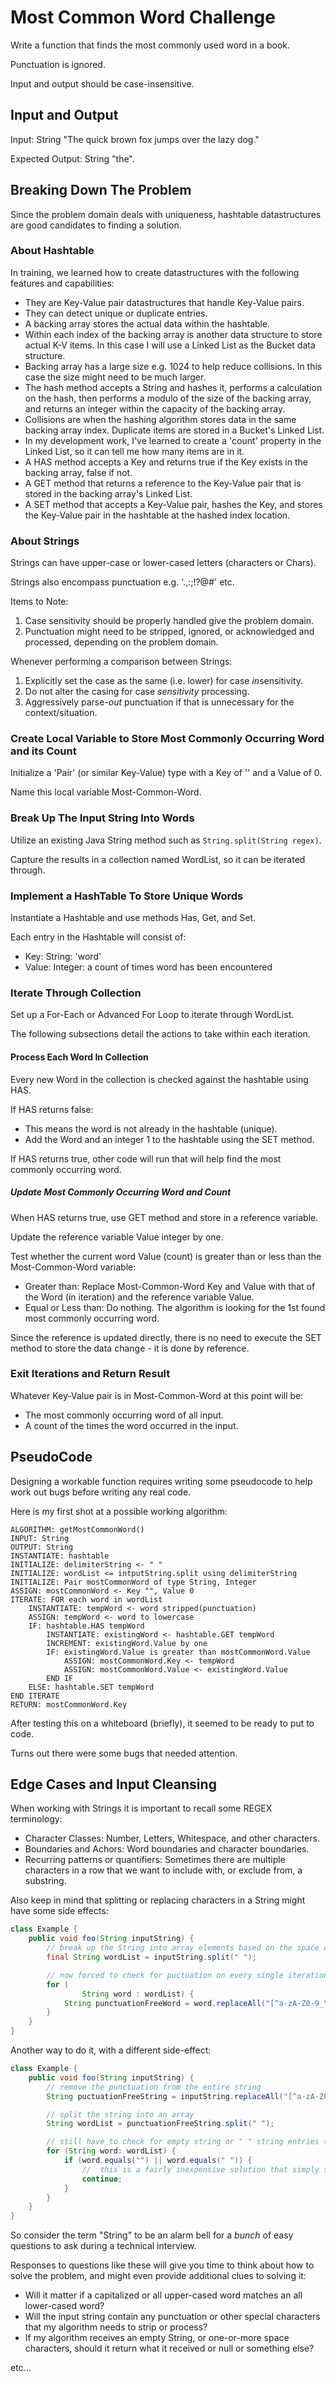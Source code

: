 # Most Common Word Challenge

Write a function that finds the most commonly used word in a book.

Punctuation is ignored.

Input and output should be case-insensitive.

## Input and Output

Input: String "The quick brown fox jumps over the lazy dog."

Expected Output: String "the".

## Breaking Down The Problem

Since the problem domain deals with uniqueness, hashtable datastructures are good candidates to finding a solution.

### About Hashtable

In training, we learned how to create datastructures with the following features and capabilities:

- They are Key-Value pair datastructures that handle Key-Value pairs.
- They can detect unique or duplicate entries.
- A backing array stores the actual data within the hashtable.
- Within each index of the backing array is another data structure to store actual K-V items. In this case I will use a Linked List as the Bucket data structure.
- Backing array has a large size e.g. 1024 to help reduce collisions. In this case the size might need to be much larger.
- The hash method accepts a String and hashes it, performs a calculation on the hash, then performs a modulo of the size of the backing array, and returns an integer within the capacity of the backing array.
- Collisions are when the hashing algorithm stores data in the same backing array index. Duplicate items are stored in a Bucket's Linked List.
- In my development work, I've learned to create a 'count' property in the Linked List, so it can tell me how many items are in it.
- A HAS method accepts a Key and returns true if the Key exists in the backing array, false if not.
- A GET method that returns a reference to the Key-Value pair that is stored in the backing array's Linked List.
- A SET method that accepts a Key-Value pair, hashes the Key, and stores the Key-Value pair in the hashtable at the hashed index location.

### About Strings

Strings can have upper-case or lower-cased letters (characters or Chars).

Strings also encompass punctuation e.g. '.,:;!?@#' etc.

Items to Note:

1. Case sensitivity should be properly handled give the problem domain.
2. Punctuation might need to be stripped, ignored, or acknowledged and processed, depending on the problem domain.

Whenever performing a comparison between Strings:

1. Explicitly set the case as the same (i.e. lower) for case *in*sensitivity.
2. Do not alter the casing for case *sensitivity* processing.
3. Aggressively parse-*out* punctuation if that is unnecessary for the context/situation.

### Create Local Variable to Store Most Commonly Occurring Word and its Count

Initialize a 'Pair' (or similar Key-Value) type with a Key of '' and a Value of 0.

Name this local variable Most-Common-Word.

### Break Up The Input String Into Words

Utilize an existing Java String method such as `String.split(String regex)`.

Capture the results in a collection named WordList, so it can be iterated through.

### Implement a HashTable To Store Unique Words

Instantiate a Hashtable and use methods Has, Get, and Set.

Each entry in the Hashtable will consist of:

- Key: String: 'word'
- Value: Integer: a count of times word has been encountered

### Iterate Through Collection

Set up a For-Each or Advanced For Loop to iterate through WordList.

The following subsections detail the actions to take within each iteration.

#### Process Each Word In Collection

Every new Word in the collection is checked against the hashtable using HAS.

If HAS returns false:

- This means the word is not already in the hashtable (unique).
- Add the Word and an integer 1 to the hashtable using the SET method.

If HAS returns true, other code will run that will help find the most commonly occurring word.

##### Update Most Commonly Occurring Word and Count

When HAS returns true, use GET method and store in a reference variable.

Update the reference variable Value integer by one.

Test whether the current word Value (count) is greater than or less than the Most-Common-Word variable:

- Greater than: Replace Most-Common-Word Key and Value with that of the Word (in iteration) and the reference variable Value.
- Equal or Less than: Do nothing. The algorithm is looking for the 1st found most commonly occurring word.

Since the reference is updated directly, there is no need to execute the SET method to store the data change - it is done by reference.

### Exit Iterations and Return Result

Whatever Key-Value pair is in Most-Common-Word at this point will be:

- The most commonly occurring word of all input.
- A count of the times the word occurred in the input.

## PseudoCode

Designing a workable function requires writing some pseudocode to help work out bugs before writing any real code.

Here is my first shot at a possible working algorithm:

```text
ALGORITHM: getMostCommonWord()
INPUT: String
OUTPUT: String
INSTANTIATE: hashtable
INITIALIZE: delimiterString <- " "
INITIALIZE: wordList <= intputString.split using delimiterString
INITIALIZE: Pair mostCommonWord of type String, Integer
ASSIGN: mostCommonWord <- Key "", Value 0
ITERATE: FOR each word in wordList
    INSTANTIATE: tempWord <- word stripped(punctuation)
    ASSIGN: tempWord <- word to lowercase
    IF: hashtable.HAS tempWord
        INSTANTIATE: existingWord <- hashtable.GET tempWord
        INCREMENT: existingWord.Value by one
        IF: existingWord.Value is greater than mostCommonWord.Value
            ASSIGN: mostCommonWord.Key <- tempWord
            ASSIGN: mostCommonWord.Value <- existingWord.Value
        END IF
    ELSE: hashtable.SET tempWord
END ITERATE
RETURN: mostCommonWord.Key
```

After testing this on a whiteboard (briefly), it seemed to be ready to put to code.

Turns out there were some bugs that needed attention.

## Edge Cases and Input Cleansing

When working with Strings it is important to recall some REGEX terminology:

- Character Classes: Number, Letters, Whitespace, and other characters.
- Boundaries and Achors: Word boundaries and character boundaries.
- Recurring patterns or quantifiers: Sometimes there are multiple characters in a row that we want to include with, or exclude from, a substring.

Also keep in mind that splitting or replacing characters in a String might have some side effects:

```java
class Example {
    public void foo(String inputString) {
        // break up the String into array elements based on the space character
        final String wordList = inputString.split(" ");

        // now forced to check for puctuation on every single iteration of this advanced for loop
        for (
                String word : wordList) {
            String punctuationFreeWord = word.replaceAll("[^a-zA-Z0-9_\\s]");
        }
    }
}
```

Another way to do it, with a different side-effect:

```java
class Example {
    public void foo(String inputString) {
        // remove the punctuation from the entire string
        String puctuationFreeString = inputString.replaceAll("[^a-zA-Z0-9_\\s]");

        // split the string into an array
        String wordList = punctuationFreeString.split(" ");

        // still have to check for empty string or " " string entries (but that might be acceptable)
        for (String word: wordList) {
            if (word.equals("") || word.equals(" ")) {
                //  this is a fairly inexpensive solution that simply skips ahead to the next iteration
                continue;
            }
        }
    }
}
```

So consider the term "String" to be an alarm bell for a *bunch* of easy questions to ask during a technical interview.

Responses to questions like these will give you time to think about how to solve the problem, and might even provide additional clues to solving it:

- Will it matter if a capitalized or all upper-cased word matches an all lower-cased word?
- Will the input string contain any punctuation or other special characters that my algorithm needs to strip or process?
- If my algorithm receives an empty String, or one-or-more space characters, should it return what it received or null or something else?

etc...
